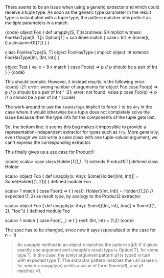 There seems to be an issue when using a generic extractor and which could receive a tuple type. As soon as the generic type parameter in the result type is instantiated with a tuple type, the pattern matcher interprets it as multiple parameters in a match.

{code}
object Foo {
  def unapply[S, T](scrutinee: S)(implicit witness: FooHasType[S, T]): Option[T] = scrutinee match {
    case i: Int => Some((i, i).asInstanceOf[T])
  }
}

class FooHasType[S, T]
object FooHasType {
  implicit object int extends FooHasType[Int, (Int, Int)]
}

object Test {
  val x = 8
  x match {
    case Foo(p) => p // p should be a pair of Int
  }
}
{code}

This should compile. However, it instead results in the following error:
{code}
<console>:21: error: wrong number of arguments for object Foo
           case Foo(p) => p // p should be a pair of Int
                   ^
<console>:21: error: not found: value p
           case Foo(p) => p // p should be a pair of Int
                          ^
{code}

The work-around to use the `FooHasType` implicit to force `T` to be `Any` in the case where it would otherwise be a tuple does not completely solve the issue because then the type info for the components of the tuple gets lost.

So, the bottom line: it seems this bug makes it impossible to provide a representation-independent extractor for types such as `Try`.
More generally, even though we can write a case class with one tuple-valued argument,
we can't express the corresponding extractor.

This finally gives us a use case for Product1:

{code}
scala> case class Holder[T](_1: T) extends Product1[T]
defined class Holder

scala> object Foo { def unapply(x: Any): Some[Holder[(Int, Int)]] = Some(Holder((1, 2))) }
defined module Foo

scala> 1 match { case Foo(t) => t }
res0: Holder[(Int, Int)] = Holder((1,2))
// expected (1, 2) as result type, by analogy to the Product2 extractor:

scala> object Foo { def unapply(x: Any): Some[((Int, Int), Any)] = Some(((1, 2), "foo")) }
defined module Foo

scala> 1 match { case Foo(t, _) => t }
res1: (Int, Int) = (1,2)
{code}

The spec has to be changed, since now it says (specialized to the case for n = 1)

> An unapply method in an object x matches the pattern x(p1) if it takes exactly one argument and unapply’s result type is Option[T], for some type T.
> In this case, the (only) argument pattern p1 is typed in turn with expected type T.
> The extractor pattern matches then all values v for which x.unapply(v) yields a value of form Some(v1), and p1 matches v1.
